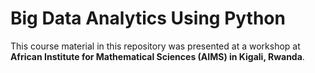 # Big Data Analytics Using Python
This course material in this repository was presented at a workshop at **African Institute for Mathematical Sciences (AIMS) in Kigali, Rwanda**.